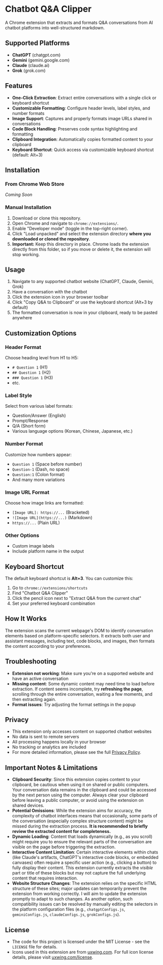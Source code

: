 # Chatbot Q&A Clipper

A Chrome extension that extracts and formats Q&A conversations from AI chatbot platforms into well-structured markdown.

## Supported Platforms

- **ChatGPT** (chatgpt.com)
- **Gemini** (gemini.google.com)
- **Claude** (claude.ai)
- **Grok** (grok.com)

## Features

- **One-Click Extraction**: Extract entire conversations with a single click or keyboard shortcut
- **Customizable Formatting**: Configure header levels, label styles, and number formats
- **Image Support**: Captures and properly formats image URLs shared in conversations
- **Code Block Handling**: Preserves code syntax highlighting and formatting
- **Clipboard Integration**: Automatically copies formatted content to your clipboard
- **Keyboard Shortcut**: Quick access via customizable keyboard shortcut (default: Alt+3)

## Installation

### From Chrome Web Store

*Coming Soon*

### Manual Installation
1. Download or clone this repository.
2. Open Chrome and navigate to `chrome://extensions/`.
3. Enable "Developer mode" (toggle in the top-right corner).
4. Click "Load unpacked" and select the extension directory **where you downloaded or cloned the repository**.
5. **Important:** Keep this directory in place. Chrome loads the extension directly from this folder, so if you move or delete it, the extension will stop working.

## Usage

1. Navigate to any supported chatbot website (ChatGPT, Claude, Gemini, Grok)
2. Have a conversation with the chatbot
3. Click the extension icon in your browser toolbar
4. Click "Copy Q&A to Clipboard" or use the keyboard shortcut (Alt+3 by default)
5. The formatted conversation is now in your clipboard, ready to be pasted anywhere

## Customization Options

### Header Format
Choose heading level from H1 to H5:
- `# Question 1` (H1)
- `## Question 1` (H2)
- `### Question 1` (H3)
- etc.

### Label Style
Select from various label formats:
- Question/Answer (English)
- Prompt/Response
- Q/A (Short form)
- Various language options (Korean, Chinese, Japanese, etc.)

### Number Format
Customize how numbers appear:
- `Question 1` (Space before number)
- `Question-1` (Dash, no space)
- `Question:1` (Colon format)
- And many more variations

### Image URL Format
Choose how image links are formatted:
- `[Image URL]: https://...` (Bracketed)
- `![Image URL](https://...)` (Markdown)
- `https://...` (Plain URL)

### Other Options
- Custom image labels
- Include platform name in the output

## Keyboard Shortcut

The default keyboard shortcut is **Alt+3**. You can customize this:
1. Go to `chrome://extensions/shortcuts`
2. Find "Chatbot Q&A Clipper"
3. Click the pencil icon next to "Extract Q&A from the current chat"
4. Set your preferred keyboard combination

## How It Works

The extension scans the current webpage's DOM to identify conversation elements based on platform-specific selectors. It extracts both user and assistant messages, including text, code blocks, and images, then formats the content according to your preferences.

## Troubleshooting

- **Extension not working**: Make sure you're on a supported website and have an active conversation
- **Missing content**: Some dynamic content may need time to load before extraction. If content seems incomplete, try **refreshing the page**, scrolling through the entire conversation, waiting a few moments, and then extracting again.
- **Format issues**: Try adjusting the format settings in the popup

## Privacy

- This extension only accesses content on supported chatbot websites
- No data is sent to remote servers
- All processing happens locally in your browser
- No tracking or analytics are included
- For more detailed information, please see the full [Privacy Policy](PRIVACY-POLICY.md).

## Important Notes & Limitations

- **Clipboard Security**: Since this extension copies content to your clipboard, be cautious when using it on shared or public computers. Your conversation data remains in the clipboard and could be accessed by the next person using the computer. Always clear your clipboard before leaving a public computer, or avoid using the extension on shared devices.
- **Potential Omissions**: While the extension aims for accuracy, the complexity of chatbot interfaces means that occasionally, some parts of the conversation (especially complex structure content) might be missed during the extraction process. **It is recommended to briefly review the extracted content for completeness.**
- **Dynamic Loading**: Content that loads dynamically (e.g., as you scroll) might require you to ensure the relevant parts of the conversation are visible on the page before triggering the extraction.
- **Interactive Content Limitation**: Certain interactive elements within chats (like Claude's artifacts, ChatGPT's interactive code blocks, or embedded canvases) often require a specific user action (e.g., clicking a button) to fully display their content. This extension currently extracts the *visible* part or title of these blocks but may not capture the full underlying content that requires interaction.
- **Website Structure Changes**: The extension relies on the specific HTML structure of these sites; major updates can temporarily prevent the extension from working correctly. I will aim to update the extension promptly to adapt to such changes. As another option, such compatibility issues can be resolved by manually editing the selectors in the platform configuration files (e.g., `chatgptConfigs.js`, `geminiConfigs.js`, `claudeConfigs.js`, `grokConfigs.js`).

## License

- The code for this project is licensed under the MIT License - see the `LICENSE` file for details.
- Icons used in this extension are from [uxwing.com](https://uxwing.com/). For full icon license details, please visit [uxwing.com/license](https://uxwing.com/license/).